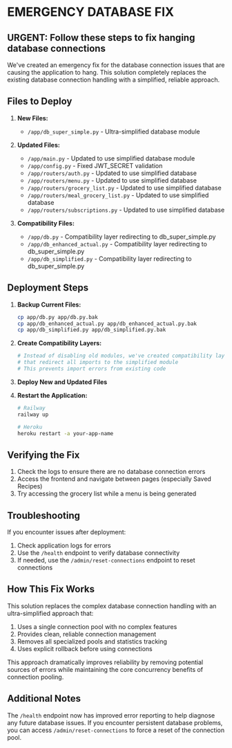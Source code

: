 # EMERGENCY DATABASE FIX

## URGENT: Follow these steps to fix hanging database connections

We've created an emergency fix for the database connection issues that are causing the application to hang. This solution completely replaces the existing database connection handling with a simplified, reliable approach.

## Files to Deploy

1. **New Files:**
   - `/app/db_super_simple.py` - Ultra-simplified database module

2. **Updated Files:**
   - `/app/main.py` - Updated to use simplified database module
   - `/app/config.py` - Fixed JWT_SECRET validation
   - `/app/routers/auth.py` - Updated to use simplified database
   - `/app/routers/menu.py` - Updated to use simplified database
   - `/app/routers/grocery_list.py` - Updated to use simplified database
   - `/app/routers/meal_grocery_list.py` - Updated to use simplified database
   - `/app/routers/subscriptions.py` - Updated to use simplified database

3. **Compatibility Files:**
   - `/app/db.py` - Compatibility layer redirecting to db_super_simple.py
   - `/app/db_enhanced_actual.py` - Compatibility layer redirecting to db_super_simple.py
   - `/app/db_simplified.py` - Compatibility layer redirecting to db_super_simple.py

## Deployment Steps

1. **Backup Current Files:**
   ```bash
   cp app/db.py app/db.py.bak
   cp app/db_enhanced_actual.py app/db_enhanced_actual.py.bak
   cp app/db_simplified.py app/db_simplified.py.bak
   ```

2. **Create Compatibility Layers:**
   ```bash
   # Instead of disabling old modules, we've created compatibility layers
   # that redirect all imports to the simplified module
   # This prevents import errors from existing code
   ```

3. **Deploy New and Updated Files**

4. **Restart the Application:**
   ```bash
   # Railway
   railway up

   # Heroku
   heroku restart -a your-app-name
   ```

## Verifying the Fix

1. Check the logs to ensure there are no database connection errors
2. Access the frontend and navigate between pages (especially Saved Recipes)
3. Try accessing the grocery list while a menu is being generated

## Troubleshooting

If you encounter issues after deployment:

1. Check application logs for errors
2. Use the `/health` endpoint to verify database connectivity
3. If needed, use the `/admin/reset-connections` endpoint to reset connections

## How This Fix Works

This solution replaces the complex database connection handling with an ultra-simplified approach that:

1. Uses a single connection pool with no complex features
2. Provides clean, reliable connection management
3. Removes all specialized pools and statistics tracking
4. Uses explicit rollback before using connections

This approach dramatically improves reliability by removing potential sources of errors while maintaining the core concurrency benefits of connection pooling.

## Additional Notes

The `/health` endpoint now has improved error reporting to help diagnose any future database issues. If you encounter persistent database problems, you can access `/admin/reset-connections` to force a reset of the connection pool.